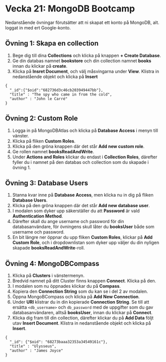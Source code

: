 # Vecka 21: MongoDB Bootcamp

Nedanstående övningar förutsätter att ni skapat ett konto på MongoDB, alt. loggat in med ert Google-konto.

## Övning 1: Skapa en collection
1. Bege dig till dina **Collections** och klicka på knappen **+ Create Database**.
2. Ge din databas namnet **bookstore** och din collection namnet **books** innan du klickar på **create**.
3. Klicka på **Insret Document**, och välj måsvingarna under **View**. Klistra in nedanstående objekt och klicka på **Insert**

```
{
  "_id":{"$oid":"682736d3c46cb203949447bb"},
  "title" : "The spy who came in from the cold",
  "author" : "John le Carré"
}
```


## Övning 2: Custom Role
1. Logga in på MongoDBAtlas och klicka på **Database Access** i menyn till vänster.
2. Klicka på fliken **Custom Roles**.
3. Klicka på den gröna knappen där det står **Add new custom role**.
4. Ge rollen namnet **booksReadAndWrite**.
5. Under **Actions and Roles** klickar du endast i **Collection Roles**, därefter fyller du i namnet på den databas och collection som du skapade i övning 1.

## Övning 3: Database Users
1. Stanna kvar inne på **Database Access**, men klicka nu in dig på fliken **Database Users**.
2. Klicka på den gröna knappen där det står **Add new database user**.
3. I modalen som dyker upp säkerställer du att **Password** är vald **Authentication Method**.
4. Därefter skall du ange username och password för din databasanvändare, för övningens skull låter du **booksUser** både som username och password.
5. En bit längre ner öppnar du upp fliken **Custom Roles**, klickar på **Add Custom Role**, och i dropdownlistan som dyker upp väljer du din nyligen skapade **booksReadAndWrite**-roll.

## Övning 4: MongoDBCompass
1. Klicka på **Clusters** i vänstermenyn.
2. Bredvid namnet på ditt Cluster finns knappen **Connect**. Klicka på den.
3. I modalen som nu öppnades klickar du på **Compass**.
4. Kopiera den **Connection String** som du kan se i del 2 av modalen.
5. Öppna MongoBCompass och klicka på **Add New Connection**.
6. Under **URI** klistrar du in din kopierade **Connection String**. Se till att ersätta ``<db_username>`` och ``db_password`` med de uppgifter som du gav databasanvändaren, alltså **booksUser**, innan du klickar på **Connect**.
7. Klicka dig fram till din collection, därefter klickar du på **Add Data** följt utav **Insert Document**. Klistra in nedanstående objekt och klicka på **Insert**.

```
{
  "_id": {"$oid": "68273baaa32353a34549161c"},
  "title" : "Ulysseus",
  "author" : "James Joyce"
}
```
